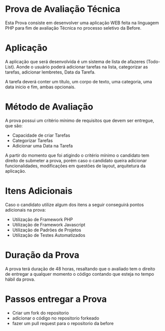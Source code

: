 # Prova de Avaliação Técnica

Esta Prova consiste em desenvolver uma aplicação WEB feita na linguagem PHP para fim de avaliação Técnica no processo seletivo da Before.

# Aplicação

A aplicação que será desenvolvida é um sistema de lista de afazeres (Todo-List). Aonde o usuário poderá adicionar tarefas na lista, categorizar as tarefas, adicionar lembretes, Data da Tarefa.

A tarefa deverá conter um título, um corpo de texto, uma categoria, uma data inicio e fim, ambas opcionais.

# Método de Avaliação

A prova possui um critério mínimo de requisitos que devem ser entregue, que são:

 - Capacidade de criar Tarefas
 - Categorizar Tarefas
 - Adicionar uma Data na Tarefa

A partir do momento que foi atigindo o critério mínimo o candidato tem direito de submeter a prova, porém caso o candidato queira adicionar funcionalidades, modificações em questões de layout, arquitetura da aplicação.

# Itens Adicionais

Caso o candidato utilize algum dos itens a seguir conseguirá pontos adicionais na prova:

 - Utilização de Framework PHP
 - Utilização de Framework Javascript
 - Utilização de Padrões de Projetos
 - Utilização de Testes Automatizados


# Duração da Prova

A prova terá duração de 48 horas, resaltando que o avaliado tem o direito de entregar a qualquer momento o código contando que esteja no tempo hábil da prova.

# Passos entregar a Prova

 - Criar um fork do repositorio
 - adicionar o código no repositorio forkeado
 - fazer um pull request para o repositorio da before